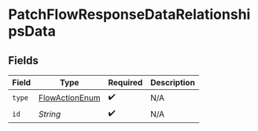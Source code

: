 # PatchFlowResponseDataRelationshipsData


## Fields

| Field                                                       | Type                                                        | Required                                                    | Description                                                 |
| ----------------------------------------------------------- | ----------------------------------------------------------- | ----------------------------------------------------------- | ----------------------------------------------------------- |
| `type`                                                      | [FlowActionEnum](../../models/components/FlowActionEnum.md) | :heavy_check_mark:                                          | N/A                                                         |
| `id`                                                        | *String*                                                    | :heavy_check_mark:                                          | N/A                                                         |